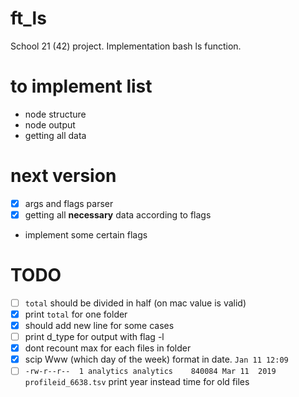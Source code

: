 # ft_ls
School 21 (42) project. Implementation bash ls function.

# to implement list
- node structure
- node output
- getting all data

# next version
- [X] args and flags parser
- [X]  getting all **necessary** data according to flags
- implement some certain flags

# TODO
- [ ] `total`  should be divided in half (on mac value is valid)
- [X] print `total` for one folder
- [X] should add new line for some cases
- [ ] print d_type for output with flag -l
- [X] dont recount max for each files in folder
- [X] scip Www (which day of the week) format in date. `Jan 11 12:09`
- [ ] `-rw-r--r--  1 analytics analytics    840084 Mar 11  2019 profileid_6638.tsv` print year instead time for old files

